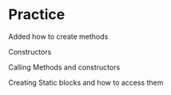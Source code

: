 # Practice

Added how to create methods


Constructors


Calling Methods and constructors


Creating Static blocks and how to access them
